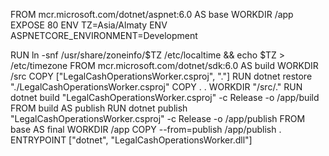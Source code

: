 FROM mcr.microsoft.com/dotnet/aspnet:6.0 AS base
WORKDIR /app
EXPOSE 80
ENV TZ=Asia/Almaty
ENV ASPNETCORE_ENVIRONMENT=Development

RUN ln -snf /usr/share/zoneinfo/$TZ /etc/localtime && echo $TZ > /etc/timezone 
FROM mcr.microsoft.com/dotnet/sdk:6.0 AS build
WORKDIR /src
COPY ["LegalCashOperationsWorker.csproj", "."]
RUN dotnet restore "./LegalCashOperationsWorker.csproj"
COPY . .
WORKDIR "/src/."
RUN dotnet build "LegalCashOperationsWorker.csproj" -c Release -o /app/build
FROM build AS publish
RUN dotnet publish "LegalCashOperationsWorker.csproj" -c Release -o /app/publish
FROM base AS final
WORKDIR /app
COPY --from=publish /app/publish .
ENTRYPOINT ["dotnet", "LegalCashOperationsWorker.dll"]
